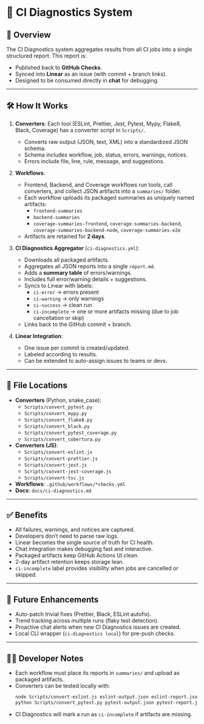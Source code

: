 # 🧩 CI Diagnostics System

## 📌 Overview

The CI Diagnostics system aggregates results from all CI jobs into a single structured report. This report is:

- Published back to **GitHub Checks**.
- Synced into **Linear** as an issue (with commit + branch links).
- Designed to be consumed directly in **chat** for debugging.

---

## 🛠 How It Works

1. **Converters**: Each tool (ESLint, Prettier, Jest, Pytest, Mypy, Flake8, Black, Coverage) has a converter script in `Scripts/`.
   - Converts raw output (JSON, text, XML) into a standardized JSON schema.
   - Schema includes workflow, job, status, errors, warnings, notices.
   - Errors include file, line, rule, message, and suggestions.

2. **Workflows**:
   - Frontend, Backend, and Coverage workflows run tools, call converters, and collect JSON artifacts into a `summaries/` folder.
   - Each workflow uploads its packaged summaries as uniquely named artifacts:
     - `frontend-summaries`
     - `backend-summaries`
     - `coverage-summaries-frontend`, `coverage-summaries-backend`, `coverage-summaries-backend-node`, `coverage-summaries-e2e`
   - Artifacts are retained for **2 days**.

3. **CI Diagnostics Aggregator** (`ci-diagnostics.yml`):
   - Downloads all packaged artifacts.
   - Aggregates all JSON reports into a single `report.md`.
   - Adds a **summary table** of errors/warnings.
   - Includes full error/warning details + suggestions.
   - Syncs to Linear with labels:
     - `ci-error` → errors present
     - `ci-warning` → only warnings
     - `ci-success` → clean run
     - `ci-incomplete` → one or more artifacts missing (due to job cancellation or skip)
   - Links back to the GitHub commit + branch.

4. **Linear Integration**:
   - One issue per commit is created/updated.
   - Labeled according to results.
   - Can be extended to auto-assign issues to teams or devs.

---

## 📂 File Locations

- **Converters** (Python, snake_case):
  - `Scripts/convert_pytest.py`
  - `Scripts/convert_mypy.py`
  - `Scripts/convert_flake8.py`
  - `Scripts/convert_black.py`
  - `Scripts/convert_pytest_coverage.py`
  - `Scripts/convert_cobertura.py`
- **Converters (JS)**:
  - `Scripts/convert-eslint.js`
  - `Scripts/convert-prettier.js`
  - `Scripts/convert-jest.js`
  - `Scripts/convert-jest-coverage.js`
  - `Scripts/convert-tsc.js`
- **Workflows**: `.github/workflows/*checks.yml`
- **Docs**: `docs/ci-diagnostics.md`

---

## ✅ Benefits

- All failures, warnings, and notices are captured.
- Developers don’t need to parse raw logs.
- Linear becomes the single source of truth for CI health.
- Chat integration makes debugging fast and interactive.
- Packaged artifacts keep GitHub Actions UI clean.
- 2-day artifact retention keeps storage lean.
- `ci-incomplete` label provides visibility when jobs are cancelled or skipped.

---

## 🔮 Future Enhancements

- Auto-patch trivial fixes (Prettier, Black, ESLint autofix).
- Trend tracking across multiple runs (flaky test detection).
- Proactive chat alerts when new CI Diagnostics issues are created.
- Local CLI wrapper (`ci-diagnostics local`) for pre-push checks.

---

## 👩‍💻 Developer Notes

- Each workflow must place its reports in `summaries/` and upload as packaged artifacts.
- Converters can be tested locally with:
  ```bash
  node Scripts/convert-eslint.js eslint-output.json eslint-report.json
  python Scripts/convert_pytest.py pytest-output.json pytest-report.json
  ```
- CI Diagnostics will mark a run as `ci-incomplete` if artifacts are missing.
